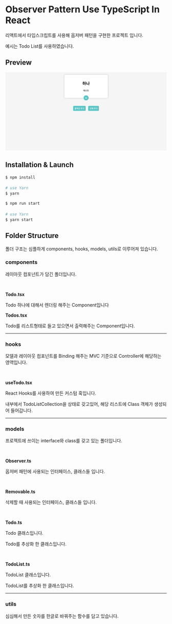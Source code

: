 # Observer Pattern Use TypeScript In React

리액트에서 타입스크립트를 사용해 옵저버 패턴을 구현한 프로젝트 입니다.

예시는 Todo List를 사용하였습니다.

## Preview

![1](https://github.com/Vallista/React-Observer-Pattern-Use-TypeScript/blob/master/screenshots/1.gif?raw=true)

## Installation & Launch

```sh
$ npm install

# use Yarn
$ yarn
```

```sh
$ npm run start

# use Yarn
$ yarn start
```

## Folder Structure

폴더 구조는 심플하게 components, hooks, models, utils로 이루어져 있습니다.

### components

레이아웃 컴포넌트가 담긴 폴더입니다.

<br/>

**Todo.tsx**

Todo 하나에 대해서 렌더링 해주는 Component입니다

**Todos.tsx**

Todo를 리스트형태로 들고 있으면서 출력해주는 Component입니다.

---

### hooks

모델과 레이아웃 컴포넌트를 Binding 해주는 MVC 기준으로 Controller에 해당하는 영역입니다.

<br/>

**useTodo.tsx**

React Hooks를 사용하여 만든 커스텀 훅입니다.

내부에서 TodoListCollection을 상태로 갖고있어, 해당 리스트에 Class 객체가 생성되어 들어갑니다.

---

### models

프로젝트에 쓰이는 interface와 class를 갖고 있는 폴더입니다.

<br/>

**Observer.ts**

옵저버 패턴에 사용되는 인터페이스, 클래스들 입니다.

<br/>

**Removable.ts**

삭제할 때 사용되는 인터페이스, 클래스들 입니다.

<br/>

**Todo.ts**

Todo 클래스입니다.

Todo를 추상화 한 클래스입니다.

<br/>

**TodoList.ts**

TodoList 클래스입니다.

TodoList를 추상화 한 클래스입니다.

---

### utils

심심해서 만든 숫자를 한글로 바꿔주는 함수를 담고 있습니다.